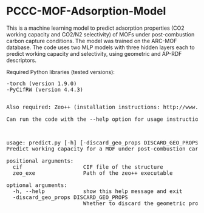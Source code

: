 # PCCC-MOF-Adsorption-Model
This is a machine learning model to predict adsorption properties (CO2 working capacity and CO2/N2 selectivity) of MOFs under post-combustion carbon capture conditions. The model was trained on the ARC-MOF database. The code uses two MLP models with three hidden layers each to predict working capacity and selectivity, using geometric and AP-RDF descriptors.

Required Python libraries (tested versions):
<pre>
-torch (version 1.9.0)
-PyCifRW (version 4.4.3)
<pre>

Also required: Zeo++ (installation instructions: http://www.zeoplusplus.org/download.html)

Can run the code with the --help option for usage instructions:

<pre>

usage: predict.py [-h] [-discard_geo_props DISCARD_GEO_PROPS] cif zeo_exe
Predict working capacity for a MOF under post-combustion carbon capture conditions

positional arguments:
  cif                   CIF file of the structure
  zeo_exe               Path of the zeo++ executable

optional arguments:
  -h, --help            show this help message and exit
  -discard_geo_props DISCARD_GEO_PROPS
                        Whether to discard the geometric properties. If false, they are written in the present directory.
 <pre>

